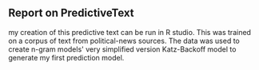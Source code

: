 ## Report on PredictiveText

my creation of this predictive text can be run in R studio. This was trained on a corpus of text from political-news sources.
The data was used to create n-gram models' very simplified version Katz-Backoff model to generate my first prediction model.
